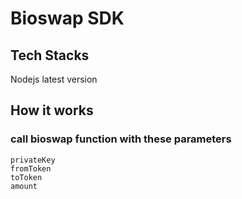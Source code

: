 # Bioswap SDK

## Tech Stacks

Nodejs latest version

## How it works

### call bioswap function with these parameters
    privateKey
    fromToken
    toToken
    amount